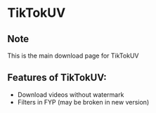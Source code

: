 # TikTokUV

## Note
This is the main download page for TikTokUV

## Features of TikTokUV:
- Download videos without watermark
- Filters in FYP (may be broken in new version)
